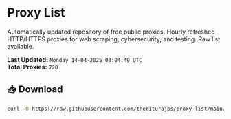 # Proxy List

Automatically updated repository of free public proxies. Hourly refreshed HTTP/HTTPS proxies for web scraping, cybersecurity, and testing. Raw list available.

**Last Updated:** `Monday 14-04-2025 03:04:49 UTC`  
**Total Proxies:** `720`

## 📥 Download
```bash
curl -O https://raw.githubusercontent.com/theriturajps/proxy-list/main/proxies.txt
